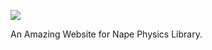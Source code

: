 ![](https://github.com/deltaluca/www.napephys.com/blob/gh-pages/assets/nape.png?raw=true)

An Amazing Website for Nape Physics Library.
